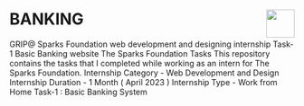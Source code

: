 # BANKING                                         <a href="https://youtu.be/LA05-5HGTGU"><img src="https://cdn2.iconfinder.com/data/icons/social-18/512/YouTube-2-256.png" width="50" height="50" align="right"></a>
GRIP@ Sparks Foundation web development and designing internship Task-1 Basic Banking website The Sparks Foundation Tasks This repository contains the tasks that I completed while working as an intern for The Sparks Foundation.  Internship Category - Web Development and Design Internship Duration - 1 Month ( April 2023 ) Internship Type - Work from Home  Task-1 : Basic Banking System
